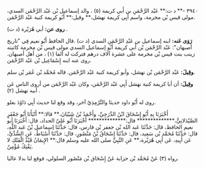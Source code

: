 ٣٩٤٠ -** د ت:** عَبْد الرَّحْمَنِ بن أَبي كريمة (٥) ، والد إسماعيل بْن عَبْد الرَّحْمَن السدي، مولى قيس بْن مخرمة، واسم أَبِي كريمة نهشل،** وقيل:** أَبُو كريمة كنية عَبْد الرَّحْمَن.

**روى عن:** أبي هُرَيْرة (د ت) .

**رَوَى عَنه:** ابنه إسماعيل بن عَبْدِ الرَّحْمَنِ السدي (د ت) .قال الحافظ أَبُو نعيم فِي "تاريخ أصبهان": عَبْد الرَّحْمَن بْن أَبي كريمة أَبُو إسماعيل السدي مولى قيس بْن مخرمة كاتبته زينب بنت قيس بْن مخرمة على عشرة آلاف درهم فتركت له ألفا (١) ، من أهل أصبهان. روى عنه ابنه إِسْمَاعِيل بْن عَبْد الرَّحْمَن.

**وقِيلَ:** عَبْد الرَّحْمَن بْن نهشل، وأبو كريمة كنية عَبْد الرَّحْمَن. قاله مُحَمَّد بْن عُمَر بْن سلم.

**وقِيلَ:** أن أبا كريمة كنية نهشل أَبِي عَبْد الرَّحْمَن، وكان عَبْد الرَّحْمَن من أروى الناس عَن أبيه نهشل (٢) .

روى له أَبُو داود حديثا والتِّرْمِذِيّ آخر، وقد وقع لنا حديث أَبِي دَاوُدَ بعلو.

أَخْبَرَنَا بِهِ أَبُو إِسْحَاقَ ابْنُ الدَّرَجِيِّ، وأَحْمَدُ بْنُ شَيْبَانَ،** قالا:** أَنْبَأَنَا أَبُو جَعْفَرٍ الصَّيْدَلانِيُّ،************** قال:************** أَخْبَرَنَا أَبُو عَلِيّ الحداد، قال: أَخْبَرَنَا أبو نعيم الحافظ، قال: حَدَّثَنَا عَبد الله بْن جعفر بْن فارس، قال: حَدَّثَنَا إسماعيل بْنُ عَبد اللَّهِ، قال: حَدَّثَنَا مُحَمَّد بْن سَعِيد، قال: حَدَّثَنَا إِسْحَاقُ بْنُ مَنْصُورٍ، قال: حَدَّثَنَا أَسْبَاطُ، عَنِ السُّدِّيِّ، عَن أَبِيهِ، عَن أَبِي هُرَيْرة،** عَنِ النَّبِيِّ صلى الله عليه وسلم قال:** الإِيمَانُ قَيْدُ الْفَتْكِ لا يَفْتِكُ مُؤْمِنٌ.

رواه (٣) عَنْ مُحَمَّد بْن حزابة عَنْ إِسْحَاق بْن مَنْصُور السلولي، فوقع لنا بدلا عاليا.